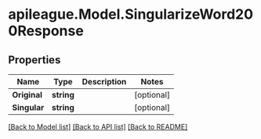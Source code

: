 # apileague.Model.SingularizeWord200Response

## Properties

Name | Type | Description | Notes
------------ | ------------- | ------------- | -------------
**Original** | **string** |  | [optional] 
**Singular** | **string** |  | [optional] 

[[Back to Model list]](../README.md#documentation-for-models) [[Back to API list]](../README.md#documentation-for-api-endpoints) [[Back to README]](../README.md)

